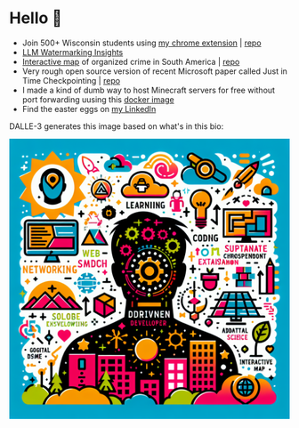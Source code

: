 # Hello 👋

<!-- start prompt -->

<!-- Generate a colorful silhouette graphic to represent someone with this GitHub Bio: -->

- Join 500+ Wisconsin students using [my chrome extension](https://chromewebstore.google.com/detail/uw-madison-course-search/ldnllmdimjknflobmdjnmefeollalodf?pli=1) | [repo](https://github.com/JackBlake-zkq/cse-plus)
- [LLM Watermarking Insights](https://github.com/JackBlake-zkq/synthid-text)
- [Interactive map](https://redcoralmap.web.app/) of organized crime in South America | [repo](https://github.com/DSSD-Madison/Red-CORAL)
- Very rough open source version of recent Microsoft paper called Just in Time Checkpointing | [repo](https://github.com/JackBlake-zkq/open-jitc)
- I made a kind of dumb way to host Minecraft servers for free without port forwarding uusing this [docker image](https://github.com/JackBlake-zkq/easy-mcs)
- Find the easter eggs on [my LinkedIn](https://www.linkedin.com/in/jack-h-blake/)
<!-- end prompt -->

DALLE-3 generates this image based on what's in this bio:

![DALLE-3's visualization of me based on this bio](./dalle-vis.png)
